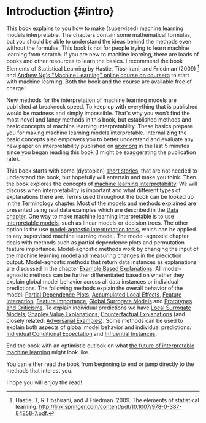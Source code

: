 # Introduction {#intro}

This book explains to you how to make (supervised) machine learning models interpretable.
The chapters contain some mathematical formulas, but you should be able to understand the ideas behind the methods even without the formulas.
This book is not for people trying to learn machine learning from scratch.
If you are new to machine learning, there are loads of books and other resources to learn the basics.
I recommend the book Elements of Statistical Learning by Hastie, Tibshirani, and Friedman (2009) [^Hastie] and [Andrew Ng's "Machine Learning" online course on coursera](https://www.coursera.org/learn/machine-learning) to start with machine learning.
Both the book and the course are available free of charge!

New methods for the interpretation of machine learning models are published at breakneck speed.
To keep up with everything that is published would be madness and simply impossible. 
That's why you won't find the most novel and fancy methods in this book, but established methods and basic concepts of machine learning interpretability.
These basics prepare you for making machine learning models interpretable.
Internalizing the basic concepts also empowers you to better understand and evaluate any new paper on interpretability published on [arxiv.org](https://arxiv.org/) in the last 5 minutes since you began reading this book (I might be exaggerating the publication rate).

This book starts with some (dystopian) [short stories](#storytime), that are not needed to understand the book, but hopefully will entertain and make you think.
Then the book explores the concepts of [machine learning interpretability](#interpretability).
We will discuss when interpretability is important and what different types of explanations there are.
Terms used throughout the book can be looked up in the [Terminology chapter](#terminology).
Most of the models and methods explained are presented using real data examples which are described in the [Data chapter](#data).
One way to make machine learning interpretable is to use [interpretable models](#simple), such as linear models or decision trees.
The other option is the use [model-agnostic interpretation tools](#agnostic), which can be applied to any supervised machine learning model.
The model-agnostic chapter deals with methods such as partial dependence plots and permutation feature importance.
Model-agnostic methods work by changing the input of the machine learning model and measuring changes in the prediction output.
Model-agnostic methods that return data instances as explanations are discussed in the chapter [Example Based Explanations](#example-based).
All model-agnostic methods can be further differentiated based on whether they explain global model behavior across all data instances or individual predictions.
The following methods explain the overall behavior of the model: [Partial Dependence Plots](#pdp), [Accumulated Local Effects](#ale), [Feature Interaction](#interaction), [Feature Importance](#feature-importance), [Global Surrogate Models](#global) and [Prototypes and Criticisms](#proto).
To explain individual predictions we have [Local Surrogate Models](#lime), [Shapley Value Explanations](#shapley), [Counterfactual Explanations](#counterfactual) (and closely related: [Adversarial Examples](#adversarial)). 
Some methods can be used to explain both aspects of global model behavior and individual predictions: [Individual Conditional Expectation](#ice) and [Influential Instances](#influential).

End the book with an optimistic outlook on what [the future of interpretable machine learning](#future) might look like.

You can either read the book from beginning to end or jump directly to the methods that interest you.

I hope you will enjoy the read!


[^Hastie]: Hastie, T, R Tibshirani, and J Friedman. 2009. The elements of statistical learning. http://link.springer.com/content/pdf/10.1007/978-0-387-84858-7.pdf.
